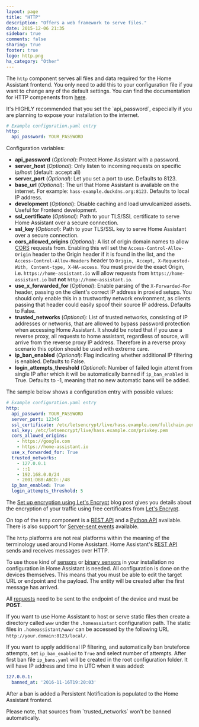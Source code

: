 ```yaml
---
layout: page
title: "HTTP"
description: "Offers a web framework to serve files."
date: 2015-12-06 21:35
sidebar: true
comments: false
sharing: true
footer: true
logo: http.png
ha_category: "Other"
---
```


The `http` component serves all files and data required for the Home Assistant frontend. You only need to add this to your configuration file if you want to change any of the default settings. You can find the documentation for HTTP compenents from [here](/components/http/). 

<p class='note warning'>
It's HIGHLY recommended that you set the `api_password`, especially if you are planning to expose your installation to the internet.
</p>

```yaml
# Example configuration.yaml entry
http:
  api_password: YOUR_PASSWORD
```

Configuration variables:

- **api_password** (*Optional*): Protect Home Assistant with a password.
- **server_host** (*Optional*): Only listen to incoming requests on specific ip/host (default: accept all)
- **server_port** (*Optional*): Let you set a port to use. Defaults to 8123.
- **base_url** (*Optional*): The url that Home Assistant is available on the internet. For example: `hass-example.duckdns.org:8123`. Defaults to local IP address.
- **development** (*Optional*): Disable caching and load unvulcanized assets. Useful for Frontend development.
- **ssl_certificate** (*Optional*): Path to your TLS/SSL certificate to serve Home Assistant over a secure connection.
- **ssl_key** (*Optional*): Path to your TLS/SSL key to serve Home Assistant over a secure connection.
- **cors_allowed_origins** (*Optional*): A list of origin domain names to allow [CORS](https://en.wikipedia.org/wiki/Cross-origin_resource_sharing) requests from. Enabling this will set the `Access-Control-Allow-Origin` header to the Origin header if it is found in the list, and the `Access-Control-Allow-Headers` header to `Origin, Accept, X-Requested-With, Content-type, X-HA-access`. You must provide the exact Origin, i.e. `https://home-assistant.io` will allow requests from `https://home-assistant.io` but __not__ `http://home-assistant.io`.
- **use_x_forwarded_for** (*Optional*): Enable parsing of the `X-Forwarded-For` header, passing on the client's correct IP address in proxied setups. You should only enable this in a trustworthy network environment, as clients passing that header could easily spoof their source IP address. Defaults to False.
- **trusted_networks** (*Optional*): List of trusted networks, consisting of IP addresses or networks, that are allowed to bypass password protection when accessing Home Assistant. It should be noted that if you use a reverse proxy, all requests to home assistant, regardless of source, will arrive from the reverse proxy IP address. Therefore in a reverse proxy scenario this option should be used with extreme care.
- **ip_ban_enabled** (*Optional*): Flag indicating whether additional IP filtering is enabled. Defaults to False.
- **login_attempts_threshold** (*Optional*): Number of failed login attemt from single IP after which it will be automatically banned if `ip_ban_enabled` is True. Defaults to -1, meaning that no new automatic bans will be added.

The sample below shows a configuration entry with possible values: 

```yaml
# Example configuration.yaml entry
http:
  api_password: YOUR_PASSWORD
  server_port: 12345
  ssl_certificate: /etc/letsencrypt/live/hass.example.com/fullchain.pem
  ssl_key: /etc/letsencrypt/live/hass.example.com/privkey.pem
  cors_allowed_origins:
    - https://google.com
    - https://home-assistant.io
  use_x_forwarded_for: True
  trusted_networks:
    - 127.0.0.1
    - ::1
    - 192.168.0.0/24
    - 2001:DB8:ABCD::/48
  ip_ban_enabled: True
  login_attempts_threshold: 5
```

The [Set up encryption using Let's Encrypt](/blog/2015/12/13/setup-encryption-using-lets-encrypt/) blog post gives you details about the encryption of your traffic using free certificates from [Let's Encrypt](https://letsencrypt.org/).

On top of the `http` component is a [REST API](/developers/rest_api/) and a [Python API](/developers/python_api/) available. There is also support for [Server-sent events](/developers/server_sent_events/) available.

The `http` platforms are not real platforms within the meaning of the terminology used around Home Assistant. Home Assistant's [REST API](/developers/rest_api/) sends and receives messages over HTTP. 

To use those kind of [sensors](/components/sensor.http/) or [binary sensors](components/binary_sensor.http/) in your installation no configuration in Home Assistant is needed. All configuration is done on the devices themselves. This means that you must be able to edit the target URL or endpoint and the payload. The entity will be created after the first message has arrived.

All [requests](/developers/rest_api/#post-apistatesltentity_id) need to be sent to the endpoint of the device and must be **POST**.

If you want to use Home Assistant to host or serve static files then create a directory called `www` under the `.homeassistant` configuration path. The static files in `.homeassistant/www/` can be accessed by the following URL `http://your.domain:8123/local/`.

If you want to apply additional IP filtering, and automatically ban bruteforce attempts, set `ip_ban_enabled` to `True` and select number of attempts. After first ban file `ip_bans.yaml` will be created in the root configuration folder. It will have IP address and time in UTC when it was added: 

```yaml
127.0.0.1:
  banned_at: '2016-11-16T19:20:03'
```

After a ban is added a Persistent Notification is populated to the Home Assistant frontend. 

<p class='note warning'>
Please note, that sources from `trusted_networks` won't be banned automatically. 
</p>
